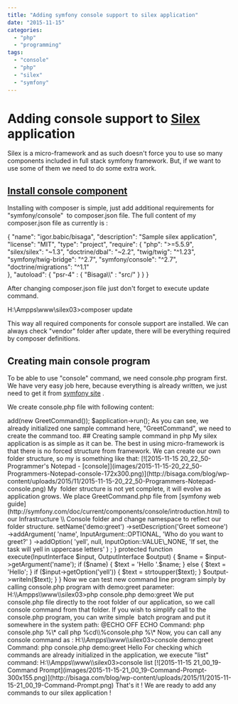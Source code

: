 ```yaml
---
title: "Adding symfony console support to silex application"
date: "2015-11-15"
categories: 
  - "php"
  - "programming"
tags: 
  - "console"
  - "php"
  - "silex"
  - "symfony"
---
```


# Adding console support to [Silex](http://silex.sensiolabs.org/) application

Silex is a micro-framework and as such doesn't force you to use so many components included in full stack symfony framework. But, if we want to use some of them we need to do some extra work.

## [Install console component](http://symfony.com/doc/current/components/console/introduction.html)

Installing with composer is simple, just add additional requirements for "symfony/console"  to composer.json file. The full content of my composer.json file as currently is :

{
    "name": "igor.babic/bisaga",
    "description": "Sample silex application",
    "license": "MIT",
    "type": "project",
    "require": {
        "php": ">=5.5.9",
        "silex/silex": "~1.3",
        "doctrine/dbal": "~2.2",
        "twig/twig": "^1.23",
        "symfony/twig-bridge": "^2.7",
        "symfony/console": "^2.7",
        "doctrine/migrations": "^1.1"     
    },
    "autoload": {
        "psr-4" : {
            "Bisaga\\\\" : "src/"
        }
    }
}

After changing composer.json file just don't forget to execute update command.

H:\\Ampps\\www\\silex03>composer update

This way all required components for console support are installed. We can always check "vendor" folder after update, there will be everything required by composer definitions.

## Creating main console program

To be able to use "console" command, we need console.php program first. We have very easy job here, because everything is already written, we just need to get it from [symfony site](http://symfony.com/doc/current/components/console/introduction.html) .

We create console.php file with following content:

<?php
require \_\_DIR\_\_.'/vendor/autoload.php';

use Bisaga\\Infrastructure\\Console\\GreetCommand;
use Symfony\\Component\\Console\\Application;

$application = new Application();
$application->add(new GreetCommand());
$application->run();

As you can see, we already initialized one sample command here, "GreetCommand", we need to create the command too.

## Creating sample command in php

My silex application is as simple as it can be. The best in using micro-framework is that there is no forced structure from framework. We can create our own folder structure, so my is something like that:

[![2015-11-15 20_22_50-Programmer's Notepad - [console]](images/2015-11-15-20_22_50-Programmers-Notepad-console-172x300.png)](http://bisaga.com/blog/wp-content/uploads/2015/11/2015-11-15-20_22_50-Programmers-Notepad-console.png)

My  folder structure is not yet complete, it will evolve as application grows.

We place GreetCommand.php file from [symfony web guide](http://symfony.com/doc/current/components/console/introduction.html) to our Infrastructure \\ Console folder and change namespace to reflect our folder structure.

<?php

namespace Bisaga\\Infrastructure\\Console;

use Symfony\\Component\\Console\\Command\\Command;
use Symfony\\Component\\Console\\Input\\InputArgument;
use Symfony\\Component\\Console\\Input\\InputInterface;
use Symfony\\Component\\Console\\Input\\InputOption;
use Symfony\\Component\\Console\\Output\\OutputInterface;

class GreetCommand extends Command
{
    protected function configure()
    {
        $this
            ->setName('demo:greet')
            ->setDescription('Greet someone')
            ->addArgument(
                'name',
                InputArgument::OPTIONAL,
                'Who do you want to greet?'
            )
            ->addOption(
               'yell',
               null,
               InputOption::VALUE\_NONE,
               'If set, the task will yell in uppercase letters'
            )
        ;
    }

    protected function execute(InputInterface $input, OutputInterface $output)
    {
        $name = $input->getArgument('name');
        if ($name) {
            $text = 'Hello '.$name;
        } else {
            $text = 'Hello';
        }

        if ($input->getOption('yell')) {
            $text = strtoupper($text);
        }

        $output->writeln($text);
    }
}

Now we can test new command line program simply by calling console.php program with demo:greet parameter:

H:\\Ampps\\www\\silex03>php console.php demo:greet

We put console.php file directly to the root folder of our application, so we call console command from that folder.

If you wish to simplify call to the console.php program, you can write simple  batch program and put it somewhere in the system path:

@ECHO OFF
ECHO Command: php console.php %\*
call php %cd\\%console.php %\*

Now, you can call any console command as :

H:\\Ampps\\www\\silex03>console demo:greet
Command: php console.php demo:greet
Hello

For checking which commands are already initialized in the application, we execute "list" command:

H:\\Ampps\\www\\silex03>console list

[![2015-11-15 21_00_19-Command Prompt](images/2015-11-15-21_00_19-Command-Prompt-300x155.png)](http://bisaga.com/blog/wp-content/uploads/2015/11/2015-11-15-21_00_19-Command-Prompt.png)

That's it !

We are ready to add any commands to our silex application !
